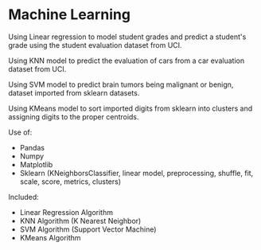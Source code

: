 # Machine Learning

Using Linear regression to model student grades and predict a student's grade using the student evaluation dataset from UCI. 

Using KNN model to predict the evaluation of cars from a car evaluation dataset from UCI. 

Using SVM model to predict brain tumors being malignant or benign, dataset imported from sklearn datasets. 

Using KMeans model to sort imported digits from sklearn into clusters and assigning digits to the proper centroids. 

Use of:
 - Pandas
 - Numpy
 - Matplotlib
 - Sklearn (KNeighborsClassifier, linear model, preprocessing, shuffle, fit, scale, score, metrics, clusters)
 
Included:
 - Linear Regression Algorithm
 - KNN Algorithm (K Nearest Neighbor)
 - SVM Algorithm (Support Vector Machine)
 - KMeans Algorithm
